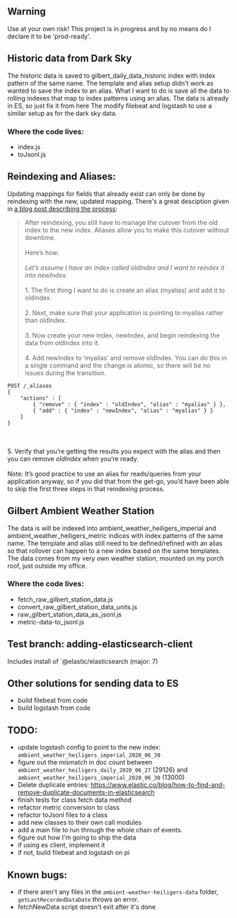 ## Warning
Use at your own risk!
This project is in progress and by no means do I declare it to be 'prod-ready'.

## Historic data from Dark Sky
The historic data is saved to gilbert_daily_data_historic index with index pattern of the same name. The template and alias setup didn't work as wanted to save the index to an alias.
What I want to do is save all the data to rolling indexes that map to index patterns using an alias.
The data is already in ES, so just fix it from here
The modify filebeat and logstash to use a similar setup as for the dark sky data.
### Where the code lives:
 - index.js
 - toJsonl.js


## Reindexing and Aliases:
Updating mappings for fields that already exist can only be done by reindexing with the new, updated mapping.
There's a great desciption given in [a blog post describing the process](https://www.objectrocket.com/blog/elasticsearch/elasticsearch-aliases/):
>After reindexing, you still have to manage the cutover from the old index to the new index. Aliases allow you to make this cutover without downtime.<br></br> Here’s how:<br></br>_Let’s assume I have an index called oldIndex and I want to reindex it into newIndex._
<br></br>1. The first thing I want to do is create an alias (myalias) and add it to oldIndex.
<br></br>2. Next, make sure that your application is pointing to myalias rather than oldIndex.
<br></br>3. Now create your new index, newIndex, and begin reindexing the data from oldIndex into it.
<br></br>4. Add newIndex to ‘myalias’ and remove oldIndex. You can do this in a single command and the change is atomic, so there will be no issues during the transition.
```
POST /_aliases
{
    "actions" : [
        { "remove" : { "index" : "oldIndex", "alias" : "myalias" } },
        { "add" : { "index" : "newIndex", "alias" : "myalias" } }
    ]
}
```
<br></br>5. Verify that you’re getting the results you expect with the alias and then you can remove *oldIndex* when you’re ready.
<br></br>Note: It’s good practice to use an alias for reads/queries from your application anyway, so if you did that from the get-go, you’d have been able to skip the first three steps in that reindexing process.

## Gilbert Ambient Weather Station
The data is will be indexed into ambient_weather_heiligers_imperial and ambient_weather_heiligers_metric indices with index patterns of the same name. The template and alias still need to be defined/refined with an alias so that rollover can happen to a new index based on the same templates.
The data comes from my very own weather station, mounted on my porch roof, just outside my office.


### Where the code lives:
 - fetch_raw_gilbert_station_data.js
 - convert_raw_gilbert_station_data_units.js
 - raw_gilbert_station_data_as_jsonl.js
 - metric-data-to_jsonl.js

## Test branch: adding-elasticsearch-client
Includes install of `@elastic/elasticsearch (major: 7)

## Other solutions for sending data to ES
 - build filebeat from code
 - build logstash from code

## TODO:
 - update logstash config to point to the new index: `ambient_weather_heiligers_imperial_2020_06_30`
 - figure out the mismatch in doc count between `ambient_weather_heiligers_daily_2020_06_27` (29126) and `ambient_weather_heiligers_imperial_2020_06_30` (13000)
 - Delete duplicate entries: https://www.elastic.co/blog/how-to-find-and-remove-duplicate-documents-in-elasticsearch
- finish tests for class fetch data method
 - refactor metric conversion to class
 - refactor toJsonl files to a class
 - add new classes to their own call modules
 - add a main file to run through the whole chain of events.
 - figure out how I'm going to ship the data
 - if using es client, implement it
 - if not, build filebeat and logstash on pi

## Known bugs:
 - if there aren't any files in the `ambient-weather-heiligers-data` folder, `getLastRecordedDataDate` throws an error.
- fetchNewData script doesn't exit after it's done
